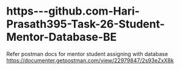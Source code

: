 # https---github.com-Hari-Prasath395-Task-26-Student-Mentor-Database-BE
Refer postman docs for mentor student assigning with database
https://documenter.getpostman.com/view/22979847/2s93eZxX8k
